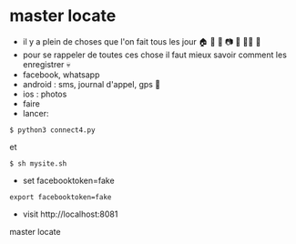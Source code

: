 # master locate
- il y a plein de choses que l'on fait tous les jour :house: :bicyclist: :iphone: :camera: :bowl_with_spoon: :running_woman: :sleeping_bed:
- pour se rappeler de toutes ces chose il faut mieux savoir comment les enregistrer :skull:
- facebook, whatsapp 
- android : sms, journal d'appel, gps 📱
- ios : photos
- faire 
- lancer:
```
$ python3 connect4.py
```
et
```
$ sh mysite.sh
```
- set facebooktoken=fake

```
export facebooktoken=fake

```
- visit http://localhost:8081



master locate
